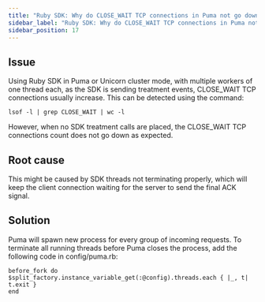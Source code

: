 ```yaml
---
title: "Ruby SDK: Why do CLOSE_WAIT TCP connections in Puma not go down as expected?"
sidebar_label: "Ruby SDK: Why do CLOSE_WAIT TCP connections in Puma not go down as expected?"
sidebar_position: 17
---
```


## Issue

Using Ruby SDK in Puma or Unicorn cluster mode, with multiple workers of one thread each, as the SDK is sending treatment events, CLOSE_WAIT TCP connections usually increase. This can be detected using the command:
```
lsof -l | grep CLOSE_WAIT | wc -l
```

However, when no SDK treatment calls are placed, the CLOSE_WAIT TCP connections count does not go down as expected.

## Root cause

This might be caused by SDK threads not terminating properly, which will keep the client connection waiting for the server to send the final ACK signal.

## Solution

Puma will spawn new process for every group of incoming requests. To terminate all running threads before Puma closes the process, add the following code in config/puma.rb:
```
before_fork do
$split_factory.instance_variable_get(:@config).threads.each { |_, t| t.exit }
end
```